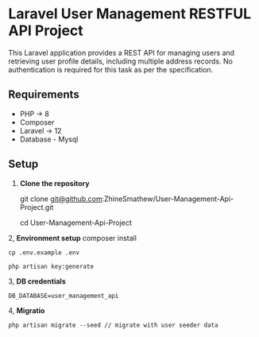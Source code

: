 # Laravel User Management RESTFUL API Project

This Laravel application provides a REST API for managing users and retrieving user profile details, including multiple address records.  No authentication is required for this task as per the specification.

## Requirements

- PHP -> 8
- Composer
- Laravel -> 12
- Database - Mysql 

## Setup 

1. **Clone the repository**

   git clone git@github.com:ZhineSmathew/User-Management-Api-Project.git

   cd User-Management-Api-Project

2, **Environment setup**
    composer install

    cp .env.example .env

    php artisan key:generate


3, **DB credentials**

    DB_DATABASE=user_management_api

4, **Migratio**

    php artisan migrate --seed // migrate with user seeder data 

